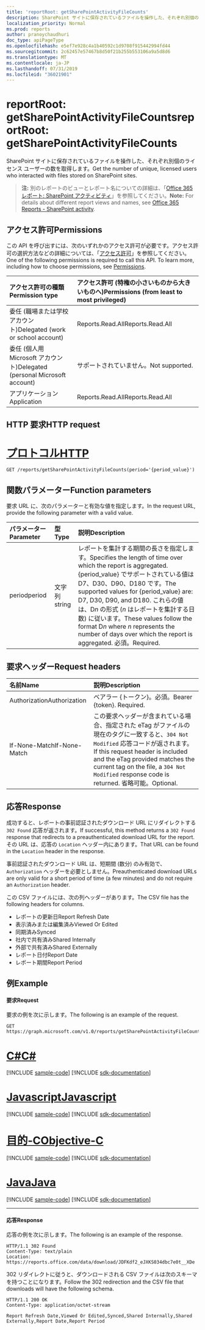 ```yaml
---
title: 'reportRoot: getSharePointActivityFileCounts'
description: SharePoint サイトに保存されているファイルを操作した、それぞれ別個のライセンス ユーザーの数を取得します。
localization_priority: Normal
ms.prod: reports
author: pranoychaudhuri
doc_type: apiPageType
ms.openlocfilehash: e5ef7e928c4a1b40592c1d9708f915442994fd44
ms.sourcegitcommit: 2c62457e57467b8d50f21b255b553106a9a5d8d6
ms.translationtype: MT
ms.contentlocale: ja-JP
ms.lasthandoff: 07/31/2019
ms.locfileid: "36021901"
---
```

# <a name="reportroot-getsharepointactivityfilecounts"></a><span data-ttu-id="d5cdc-103">reportRoot: getSharePointActivityFileCounts</span><span class="sxs-lookup"><span data-stu-id="d5cdc-103">reportRoot: getSharePointActivityFileCounts</span></span>

<span data-ttu-id="d5cdc-104">SharePoint サイトに保存されているファイルを操作した、それぞれ別個のライセンス ユーザーの数を取得します。</span><span class="sxs-lookup"><span data-stu-id="d5cdc-104">Get the number of unique, licensed users who interacted with files stored on SharePoint sites.</span></span>

> <span data-ttu-id="d5cdc-105">**注:** 別のレポートのビューとレポート名についての詳細は、「[Office 365 レポート: SharePoint アクティビティ](https://support.office.com/client/SharePoint-activity-a91c958f-1279-499d-9959-12f0de08dc8f)」を参照してください。</span><span class="sxs-lookup"><span data-stu-id="d5cdc-105">**Note:** For details about different report views and names, see [Office 365 Reports - SharePoint activity](https://support.office.com/client/SharePoint-activity-a91c958f-1279-499d-9959-12f0de08dc8f).</span></span>

## <a name="permissions"></a><span data-ttu-id="d5cdc-106">アクセス許可</span><span class="sxs-lookup"><span data-stu-id="d5cdc-106">Permissions</span></span>

<span data-ttu-id="d5cdc-p101">この API を呼び出すには、次のいずれかのアクセス許可が必要です。アクセス許可の選択方法などの詳細については、「[アクセス許可](/graph/permissions-reference)」を参照してください。</span><span class="sxs-lookup"><span data-stu-id="d5cdc-p101">One of the following permissions is required to call this API. To learn more, including how to choose permissions, see [Permissions](/graph/permissions-reference).</span></span>

| <span data-ttu-id="d5cdc-109">アクセス許可の種類</span><span class="sxs-lookup"><span data-stu-id="d5cdc-109">Permission type</span></span>                        | <span data-ttu-id="d5cdc-110">アクセス許可 (特権の小さいものから大きいものへ)</span><span class="sxs-lookup"><span data-stu-id="d5cdc-110">Permissions (from least to most privileged)</span></span> |
| :------------------------------------- | :--------------------------------------- |
| <span data-ttu-id="d5cdc-111">委任 (職場または学校アカウント)</span><span class="sxs-lookup"><span data-stu-id="d5cdc-111">Delegated (work or school account)</span></span>     | <span data-ttu-id="d5cdc-112">Reports.Read.All</span><span class="sxs-lookup"><span data-stu-id="d5cdc-112">Reports.Read.All</span></span>                         |
| <span data-ttu-id="d5cdc-113">委任 (個人用 Microsoft アカウント)</span><span class="sxs-lookup"><span data-stu-id="d5cdc-113">Delegated (personal Microsoft account)</span></span> | <span data-ttu-id="d5cdc-114">サポートされていません。</span><span class="sxs-lookup"><span data-stu-id="d5cdc-114">Not supported.</span></span>                           |
| <span data-ttu-id="d5cdc-115">アプリケーション</span><span class="sxs-lookup"><span data-stu-id="d5cdc-115">Application</span></span>                            | <span data-ttu-id="d5cdc-116">Reports.Read.All</span><span class="sxs-lookup"><span data-stu-id="d5cdc-116">Reports.Read.All</span></span>                         |

## <a name="http-request"></a><span data-ttu-id="d5cdc-117">HTTP 要求</span><span class="sxs-lookup"><span data-stu-id="d5cdc-117">HTTP request</span></span>


# <a name="httptabhttp"></a>[<span data-ttu-id="d5cdc-118">プロトコル</span><span class="sxs-lookup"><span data-stu-id="d5cdc-118">HTTP</span></span>](#tab/http)
<!-- { "blockType": "ignored" } --> 

```http
GET /reports/getSharePointActivityFileCounts(period='{period_value}')
```

## <a name="function-parameters"></a><span data-ttu-id="d5cdc-119">関数パラメーター</span><span class="sxs-lookup"><span data-stu-id="d5cdc-119">Function parameters</span></span>

<span data-ttu-id="d5cdc-120">要求 URL に、次のパラメーターと有効な値を指定します。</span><span class="sxs-lookup"><span data-stu-id="d5cdc-120">In the request URL, provide the following parameter with a valid value.</span></span>

| <span data-ttu-id="d5cdc-121">パラメーター</span><span class="sxs-lookup"><span data-stu-id="d5cdc-121">Parameter</span></span> | <span data-ttu-id="d5cdc-122">型</span><span class="sxs-lookup"><span data-stu-id="d5cdc-122">Type</span></span>   | <span data-ttu-id="d5cdc-123">説明</span><span class="sxs-lookup"><span data-stu-id="d5cdc-123">Description</span></span>                              |
| :-------- | :----- | :--------------------------------------- |
| <span data-ttu-id="d5cdc-124">period</span><span class="sxs-lookup"><span data-stu-id="d5cdc-124">period</span></span>    | <span data-ttu-id="d5cdc-125">文字列</span><span class="sxs-lookup"><span data-stu-id="d5cdc-125">string</span></span> | <span data-ttu-id="d5cdc-126">レポートを集計する期間の長さを指定します。</span><span class="sxs-lookup"><span data-stu-id="d5cdc-126">Specifies the length of time over which the report is aggregated.</span></span> <span data-ttu-id="d5cdc-127">{period_value} でサポートされている値は D7、D30、D90、D180 です。</span><span class="sxs-lookup"><span data-stu-id="d5cdc-127">The supported values for {period_value} are: D7, D30, D90, and D180.</span></span> <span data-ttu-id="d5cdc-128">これらの値は、D*n* の形式 (*n* はレポートを集計する日数) に従います。</span><span class="sxs-lookup"><span data-stu-id="d5cdc-128">These values follow the format D*n* where *n* represents the number of days over which the report is aggregated.</span></span> <span data-ttu-id="d5cdc-129">必須。</span><span class="sxs-lookup"><span data-stu-id="d5cdc-129">Required.</span></span> |

## <a name="request-headers"></a><span data-ttu-id="d5cdc-130">要求ヘッダー</span><span class="sxs-lookup"><span data-stu-id="d5cdc-130">Request headers</span></span>

| <span data-ttu-id="d5cdc-131">名前</span><span class="sxs-lookup"><span data-stu-id="d5cdc-131">Name</span></span>          | <span data-ttu-id="d5cdc-132">説明</span><span class="sxs-lookup"><span data-stu-id="d5cdc-132">Description</span></span>                              |
| :------------ | :--------------------------------------- |
| <span data-ttu-id="d5cdc-133">Authorization</span><span class="sxs-lookup"><span data-stu-id="d5cdc-133">Authorization</span></span> | <span data-ttu-id="d5cdc-p103">ベアラー {トークン}。必須。</span><span class="sxs-lookup"><span data-stu-id="d5cdc-p103">Bearer {token}. Required.</span></span>                |
| <span data-ttu-id="d5cdc-136">If-None-Match</span><span class="sxs-lookup"><span data-stu-id="d5cdc-136">If-None-Match</span></span> | <span data-ttu-id="d5cdc-137">この要求ヘッダーが含まれている場合、指定された eTag がファイルの現在のタグに一致すると、`304 Not Modified` 応答コードが返されます。</span><span class="sxs-lookup"><span data-stu-id="d5cdc-137">If this request header is included and the eTag provided matches the current tag on the file, a `304 Not Modified` response code is returned.</span></span> <span data-ttu-id="d5cdc-138">省略可能。</span><span class="sxs-lookup"><span data-stu-id="d5cdc-138">Optional.</span></span> |

## <a name="response"></a><span data-ttu-id="d5cdc-139">応答</span><span class="sxs-lookup"><span data-stu-id="d5cdc-139">Response</span></span>

<span data-ttu-id="d5cdc-140">成功すると、レポートの事前認証されたダウンロード URL にリダイレクトする `302 Found` 応答が返されます。</span><span class="sxs-lookup"><span data-stu-id="d5cdc-140">If successful, this method returns a `302 Found` response that redirects to a preauthenticated download URL for the report.</span></span> <span data-ttu-id="d5cdc-141">その URL は、応答の `Location` ヘッダー内にあります。</span><span class="sxs-lookup"><span data-stu-id="d5cdc-141">That URL can be found in the `Location` header in the response.</span></span>

<span data-ttu-id="d5cdc-142">事前認証されたダウンロード URL は、短期間 (数分) のみ有効で、`Authorization` ヘッダーを必要としません。</span><span class="sxs-lookup"><span data-stu-id="d5cdc-142">Preauthenticated download URLs are only valid for a short period of time (a few minutes) and do not require an `Authorization` header.</span></span>

<span data-ttu-id="d5cdc-143">この CSV ファイルには、次の列ヘッダーがあります。</span><span class="sxs-lookup"><span data-stu-id="d5cdc-143">The CSV file has the following headers for columns.</span></span>

- <span data-ttu-id="d5cdc-144">レポートの更新日</span><span class="sxs-lookup"><span data-stu-id="d5cdc-144">Report Refresh Date</span></span>
- <span data-ttu-id="d5cdc-145">表示済みまたは編集済み</span><span class="sxs-lookup"><span data-stu-id="d5cdc-145">Viewed Or Edited</span></span>
- <span data-ttu-id="d5cdc-146">同期済み</span><span class="sxs-lookup"><span data-stu-id="d5cdc-146">Synced</span></span>
- <span data-ttu-id="d5cdc-147">社内で共有済み</span><span class="sxs-lookup"><span data-stu-id="d5cdc-147">Shared Internally</span></span>
- <span data-ttu-id="d5cdc-148">外部で共有済み</span><span class="sxs-lookup"><span data-stu-id="d5cdc-148">Shared Externally</span></span>
- <span data-ttu-id="d5cdc-149">レポート日付</span><span class="sxs-lookup"><span data-stu-id="d5cdc-149">Report Date</span></span>
- <span data-ttu-id="d5cdc-150">レポート期間</span><span class="sxs-lookup"><span data-stu-id="d5cdc-150">Report Period</span></span>

## <a name="example"></a><span data-ttu-id="d5cdc-151">例</span><span class="sxs-lookup"><span data-stu-id="d5cdc-151">Example</span></span>

#### <a name="request"></a><span data-ttu-id="d5cdc-152">要求</span><span class="sxs-lookup"><span data-stu-id="d5cdc-152">Request</span></span>

<span data-ttu-id="d5cdc-153">要求の例を次に示します。</span><span class="sxs-lookup"><span data-stu-id="d5cdc-153">The following is an example of the request.</span></span>

<!--{
  "blockType": "request",
  "isComposable": true,
  "name": "reportroot_getsharepointactivityfilecounts"
}-->

```http
GET https://graph.microsoft.com/v1.0/reports/getSharePointActivityFileCounts(period='D7')
```
# <a name="ctabcsharp"></a>[<span data-ttu-id="d5cdc-154">C#</span><span class="sxs-lookup"><span data-stu-id="d5cdc-154">C#</span></span>](#tab/csharp)
[!INCLUDE [sample-code](../includes/snippets/csharp/reportroot-getsharepointactivityfilecounts-csharp-snippets.md)]
[!INCLUDE [sdk-documentation](../includes/snippets/snippets-sdk-documentation-link.md)]

# <a name="javascripttabjavascript"></a>[<span data-ttu-id="d5cdc-155">Javascript</span><span class="sxs-lookup"><span data-stu-id="d5cdc-155">Javascript</span></span>](#tab/javascript)
[!INCLUDE [sample-code](../includes/snippets/javascript/reportroot-getsharepointactivityfilecounts-javascript-snippets.md)]
[!INCLUDE [sdk-documentation](../includes/snippets/snippets-sdk-documentation-link.md)]

# <a name="objective-ctabobjc"></a>[<span data-ttu-id="d5cdc-156">目的-C</span><span class="sxs-lookup"><span data-stu-id="d5cdc-156">Objective-C</span></span>](#tab/objc)
[!INCLUDE [sample-code](../includes/snippets/objc/reportroot-getsharepointactivityfilecounts-objc-snippets.md)]
[!INCLUDE [sdk-documentation](../includes/snippets/snippets-sdk-documentation-link.md)]

# <a name="javatabjava"></a>[<span data-ttu-id="d5cdc-157">Java</span><span class="sxs-lookup"><span data-stu-id="d5cdc-157">Java</span></span>](#tab/java)
[!INCLUDE [sample-code](../includes/snippets/java/reportroot-getsharepointactivityfilecounts-java-snippets.md)]
[!INCLUDE [sdk-documentation](../includes/snippets/snippets-sdk-documentation-link.md)]

---


#### <a name="response"></a><span data-ttu-id="d5cdc-158">応答</span><span class="sxs-lookup"><span data-stu-id="d5cdc-158">Response</span></span>

<span data-ttu-id="d5cdc-159">応答の例を次に示します。</span><span class="sxs-lookup"><span data-stu-id="d5cdc-159">The following is an example of the response.</span></span>

<!-- {
  "blockType": "response",
  "truncated": true,
  "@odata.type": "microsoft.graph.report"
} -->

```http
HTTP/1.1 302 Found
Content-Type: text/plain
Location: https://reports.office.com/data/download/JDFKdf2_eJXKS034dbc7e0t__XDe
```

<span data-ttu-id="d5cdc-160">302 リダイレクトに従うと、ダウンロードされる CSV ファイルは次のスキーマを持つことになります。</span><span class="sxs-lookup"><span data-stu-id="d5cdc-160">Follow the 302 redirection and the CSV file that downloads will have the following schema.</span></span>

<!-- { "blockType": "ignored" } --> 

```http
HTTP/1.1 200 OK
Content-Type: application/octet-stream

Report Refresh Date,Viewed Or Edited,Synced,Shared Internally,Shared Externally,Report Date,Report Period
```
<!-- uuid: 8fcb5dbc-d5aa-4681-8e31-b001d5168d79 
2015-10-25 14:57:30 UTC -->
<!-- {
  "type": "#page.annotation",
  "description": "Example",
  "keywords": "",
  "section": "documentation",
  "tocPath": "",
  "suppressions": [
  ]
}-->
